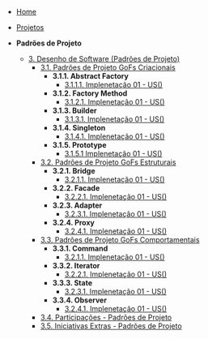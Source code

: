 <!-- docs/_sidebar.md -->

- [Home](README.md)
- [Projetos](Projeto/Projeto.md)

- **Padrões de Projeto**
  - [3. Desenho de Software (Padrões de Projeto)](PadroesDeProjeto/3.PadroesDeProjeto.md)
    - [3.1. Padrões de Projeto GoFs Criacionais](PadroesDeProjeto/3.1.GoFsCriacionais.md)
       - **3.1.1. Abstract Factory**
          - [3.1.1.1. Implenetação 01 - US()](README.md)
       - **3.1.2. Factory Method**
          - [3.1.2.1. Implenetação 01 - US()](README.md)
       - **3.1.3. Builder**
          - [3.1.3.1. Implenetação 01 - US()](README.md)
       - **3.1.4. Singleton**
          - [3.1.4.1. Implenetação 01 - US()](README.md)
       - **3.1.5. Prototype**
          - [3.1.5.1 Implenetação 01 - US()](README.md)
    - [3.2. Padrões de Projeto GoFs Estruturais](PadroesDeProjeto/3.2.GoFsEstruturais.md)
       - **3.2.1. Bridge**
          - [3.2.1.1. Implenetação 01 - US()](README.md)
       - **3.2.2. Facade**
          - [3.2.2.1. Implenetação 01 - US()](README.md)
       - **3.2.3. Adapter**
          - [3.2.3.1. Implenetação 01 - US()](README.md)
       - **3.2.4. Proxy**
          - [3.2.4.1. Implenetação 01 - US()](README.md)
    - [3.3. Padrões de Projeto GoFs Comportamentais](PadroesDeProjeto/3.3.GoFsComportamentais.md)
       - **3.3.1. Command**
          - [3.2.1.1. Implenetação 01 - US()](README.md)
       - **3.3.2. Iterator**
          - [3.2.2.1. Implenetação 01 - US()](README.md)
       - **3.3.3. State**
          - [3.2.3.1. Implenetação 01 - US()](README.md)
       - **3.3.4. Observer**
          - [3.2.4.1. Implenetação 01 - US()](README.md)
    - [3.4. Participações - Padrões de Projeto](PadroesDeProjeto/3.4.ParticipacoesPadroes.md)
    - [3.5. Iniciativas Extras - Padrões de Projeto](PadroesDeProjeto/3.5.IniciativasExtras.md)
      
